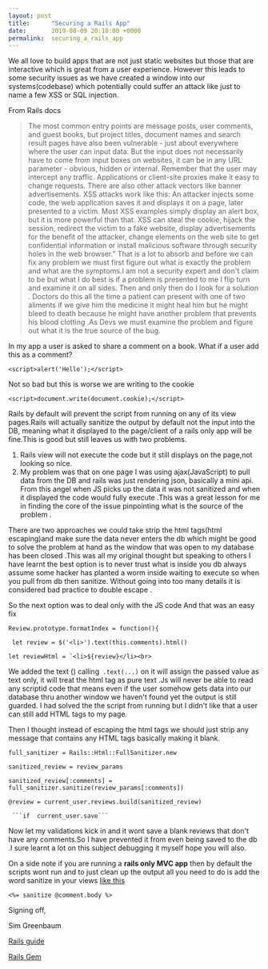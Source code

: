 ```yaml
---
layout: post
title:      "Securing a Rails App"
date:       2019-08-09 20:18:00 +0000
permalink:  securing_a_rails_app
---
```



We all love to build apps that are not just static websites but those that are interactive which is great from a user experience. However this leads to some security issues as we have created a window into our systems(codebase) which potentially could suffer an attack like  just to name a few XSS or SQL injection.
 
From Rails docs 

> The most common entry points are message posts, user comments, and guest books, but project titles, document names and search result pages have also been vulnerable - just about everywhere where the user can input data. But the input does not necessarily have to come from input boxes on websites, it can be in any URL parameter - obvious, hidden or internal. Remember that the user may intercept any traffic. Applications or client-site proxies make it easy to change requests. There are also other attack vectors like banner advertisements.
XSS attacks work like this: An attacker injects some code, the web application saves it and displays it on a page, later presented to a victim. Most XSS examples simply display an alert box, but it is more powerful than that. XSS can steal the cookie, hijack the session, redirect the victim to a fake website, display advertisements for the benefit of the attacker, change elements on the web site to get confidential information or install malicious software through security holes in the web browser.”
That is a lot to absorb and  before we  can fix any problem we must first  figure out what is exactly the problem and what are the symptoms.I am not a security expert and don't claim to be but what I do best is if a problem is presented to me I flip turn and  examine it on all sides. Then and only then do I look for a solution . Doctors do this all the time a patient can present with one of two aliments if we give him the medicine it might heal him but he might bleed to death because he might have another problem that prevents his blood clotting .As Devs we must examine the problem and figure out what it is the  true source of the bug.

In my app a user is asked to share a comment on a book. What if a user add this as a comment?

`<script>alert('Hello');</script>`

Not so bad but this is worse we are writing to the cookie

`<script>document.write(document.cookie);</script>`


 Rails by default will prevent the script from running  on any of its view pages.Rails will  actually sanitize the output by default not the input into the DB,  meaning what it displayed to the page/client of   a rails only app will be fine.This is good but still leaves us with two problems.

1. Rails view will not execute the code but it still displays on the page,not looking so nice.
2. My problem  was that on one page I was using ajax(JavaScript) to pull data from the DB and rails was  just rendering json, basically a mini api. From this angel  when JS picks up the data it was not sanitized and when it displayed the code  would fully execute .This was a great lesson for me  in finding the core of the issue pinpointing what is the source of the problem .

There are two approaches  we could take  strip the html tags(html escaping)and make sure the data never enters the db which might be good to solve the problem at hand  as the window that was open to my database has been closed .This was all my original thought but speaking to others I have learnt the best option is to never trust what is inside you db always assume some hacker has planted a worm inside waiting to execute so when you pull from db then sanitize.  Without going into too many  details it is considered bad practice to double escape .

So the next option was to deal only with the JS code 
And that was an easy fix 

```Review.prototype.formatIndex = function(){```

``` let review = $('<li>').text(this.comments).html()```
 
 ```let reviewHtml = `<li>${review}</li><br>```

We added the text ()
calling` .text(...)` on it will assign the passed value as  text only,  it will treat the html tag as pure text .Js will never be able to read any scriptid code that means even if the user somehow gets data into our database thru another window  we haven't found yet the output is still guarded. I had solved the the script from running but I didn't like that a user can still add HTML tags to my page.  


 Then I thought instead of escaping the html tags we should just strip any message that contains any HTML tags basically making it blank.

```full_sanitizer = Rails::Html::FullSanitizer.new```

  ```sanitized_review = review_params```
	
  ```sanitized_review[:comments] = full_sanitizer.sanitize(review_params[:comments])```
	
  ```@review = current_user.reviews.build(sanitized_review)```
	
     ```if  current_user.save```

Now let my validations kick in and it  wont save a blank reviews that don't have any  comments.So I have prevented it from even being saved to the db .I sure learnt a lot on this subject debugging it myself hope you will also.

On a side note if you are running a **rails only MVC app** then by default the scripts wont run and to just  clean  up the output  all you need to do is add the word sanitize in your views  [like this](https://edgeapi.rubyonrails.org/classes/ActionView/Helpers/SanitizeHelper.html)

``<%= sanitize @comment.body %>``

Signing off, 

Sim Greenbaum



[Rails guide](https://guides.rubyonrails.org/security.html#injection)

[Rails Gem ](https://guides.rubyonrails.org/security.html#injection)


